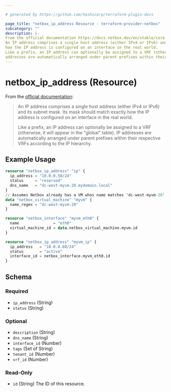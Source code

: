 ```yaml
---

# generated by https://github.com/hashicorp/terraform-plugin-docs

page_title: "netbox_ip_address Resource - terraform-provider-netbox"
subcategory: ""
description: |-
From the official documentation https://docs.netbox.dev/en/stable/core-functionality/ipam/#ip-addresses:
An IP address comprises a single host address (either IPv4 or IPv6) and its subnet mask. Its mask should match exactly
how the IP address is configured on an interface in the real world.
Like a prefix, an IP address can optionally be assigned to a VRF (otherwise, it will appear in the "global" table). IP
addresses are automatically arranged under parent prefixes within their respective VRFs according to the IP hierarchy.
---
```


# netbox_ip_address (Resource)

From the [official documentation](https://docs.netbox.dev/en/stable/core-functionality/ipam/#ip-addresses):

> An IP address comprises a single host address (either IPv4 or IPv6) and its subnet mask. Its mask should match exactly
> how the IP address is configured on an interface in the real world.
>
> Like a prefix, an IP address can optionally be assigned to a VRF (otherwise, it will appear in the "global" table). IP
> addresses are automatically arranged under parent prefixes within their respective VRFs according to the IP hierarchy.

## Example Usage

```terraform
resource "netbox_ip_address" "ip" {
  ip_address = "10.0.0.50/24"
  status     = "reserved"
  dns_name   = "dc-west-myvm-20.mydomain.local"
}
// Assumes Netbox already has a VM whos name matches 'dc-west-myvm-20'
data "netbox_virtual_machine" "myvm" {
  name_regex = "dc-west-myvm-20"
}

resource "netbox_interface" "myvm_eth0" {
  name               = "eth0"
  virtual_machine_id = data.netbox_virtual_machine.myvm.id
}

resource "netbox_ip_address" "myvm_ip" {
  ip_address   = "10.0.0.60/24"
  status       = "active"
  interface_id = netbox_interface.myvm_eth0.id
}
```

<!-- schema generated by tfplugindocs -->

## Schema

### Required

- `ip_address` (String)
- `status` (String)

### Optional

- `description` (String)
- `dns_name` (String)
- `interface_id` (Number)
- `tags` (Set of String)
- `tenant_id` (Number)
- `vrf_id` (Number)

### Read-Only

- `id` (String) The ID of this resource.



